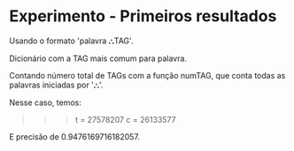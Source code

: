 # Experimento - Primeiros resultados



Usando o formato 'palavra ⛬TAG'.

Dicionário com a TAG mais comum para palavra.

Contando número total de TAGs com a função numTAG, que conta todas as palavras iniciadas por '⛬'.

Nesse caso, temos:

>>> t = 27578207
>>> c = 26133577

E precisão de 0.9476169716182057.